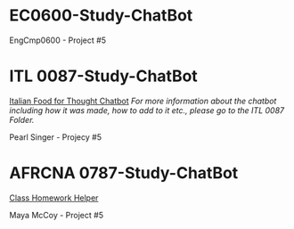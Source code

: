 # EC0600-Study-ChatBot
EngCmp0600 - Project #5

# ITL 0087-Study-ChatBot
[Italian Food for Thought Chatbot](https://gemini.google.com/gem/1KYztv6IroB9IJycoFLKjQDZh1OojZp_S?usp=sharing)
*For more information about the chatbot including how it was made, how to add to it etc., please go to the ITL 0087 Folder.*

Pearl Singer - Projecy #5

# AFRCNA 0787-Study-ChatBot
[Class Homework Helper](https://gemini.google.com/share/c58e82c28934)

Maya McCoy - Project #5

